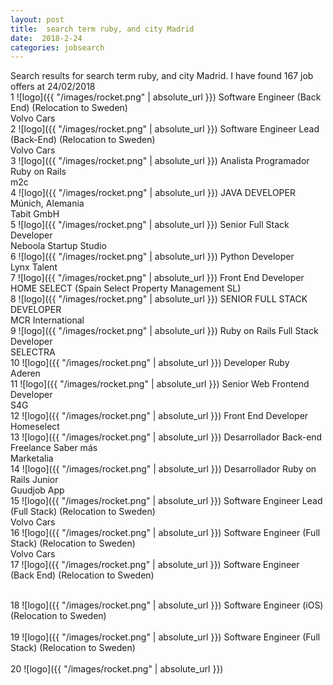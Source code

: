 ```yaml
---
layout: post
title:  search term ruby, and city Madrid
date:  2018-2-24
categories: jobsearch
---
```

 Search results for search term ruby, and city Madrid. I have found  167 job offers at 24/02/2018
<br>
1
![logo]({{ "/images/rocket.png" | absolute_url }})
Software Engineer (Back End) (Relocation to Sweden)
<br>
Volvo Cars
<br>
2
![logo]({{ "/images/rocket.png" | absolute_url }})
Software Engineer Lead (Back-End) (Relocation to Sweden)
<br>
Volvo Cars
<br>
3
![logo]({{ "/images/rocket.png" | absolute_url }})
Analista Programador Ruby on Rails
<br>
m2c
<br>
4
![logo]({{ "/images/rocket.png" | absolute_url }})
JAVA DEVELOPER Múnich, Alemania
<br>
Tabit GmbH
<br>
5
![logo]({{ "/images/rocket.png" | absolute_url }})
Senior Full Stack Developer
<br>
Neboola Startup Studio
<br>
6
![logo]({{ "/images/rocket.png" | absolute_url }})
Python Developer
<br>
Lynx Talent
<br>
7
![logo]({{ "/images/rocket.png" | absolute_url }})
Front End Developer
<br>
HOME SELECT (Spain Select Property Management SL)
<br>
8
![logo]({{ "/images/rocket.png" | absolute_url }})
SENIOR FULL STACK DEVELOPER
<br>
MCR International
<br>
9
![logo]({{ "/images/rocket.png" | absolute_url }})
Ruby on Rails Full Stack Developer
<br>
SELECTRA
<br>
10
![logo]({{ "/images/rocket.png" | absolute_url }})
Developer Ruby
<br>
Aderen
<br>
11
![logo]({{ "/images/rocket.png" | absolute_url }})
Senior Web Frontend Developer
<br>
S4G
<br>
12
![logo]({{ "/images/rocket.png" | absolute_url }})
Front End Developer
<br>
Homeselect
<br>
13
![logo]({{ "/images/rocket.png" | absolute_url }})
Desarrollador Back-end Freelance Saber más
<br>
Marketalia
<br>
14
![logo]({{ "/images/rocket.png" | absolute_url }})
Desarrollador Ruby on Rails Junior
<br>
Guudjob App
<br>
15
![logo]({{ "/images/rocket.png" | absolute_url }})
Software Engineer Lead (Full Stack) (Relocation to Sweden)
<br>
Volvo Cars
<br>
16
![logo]({{ "/images/rocket.png" | absolute_url }})
Software Engineer (Full Stack) (Relocation to Sweden)
<br>
Volvo Cars
<br>
17
![logo]({{ "/images/rocket.png" | absolute_url }})
Software Engineer (Back End) (Relocation to Sweden)
<br>

<br>
18
![logo]({{ "/images/rocket.png" | absolute_url }})
Software Engineer (iOS) (Relocation to Sweden)
<br>

<br>
19
![logo]({{ "/images/rocket.png" | absolute_url }})
Software Engineer (Full Stack) (Relocation to Sweden)
<br>

<br>
20
![logo]({{ "/images/rocket.png" | absolute_url }})

<br>
